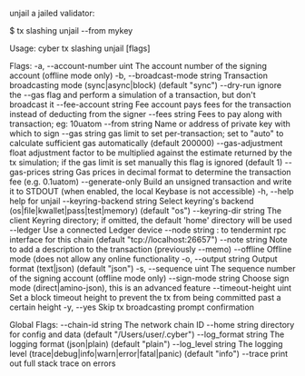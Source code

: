 unjail a jailed validator:

$ <appd> tx slashing unjail --from mykey

Usage:
  cyber tx slashing unjail [flags]

Flags:
  -a, --account-number uint      The account number of the signing account (offline mode only)
  -b, --broadcast-mode string    Transaction broadcasting mode (sync|async|block) (default "sync")
      --dry-run                  ignore the --gas flag and perform a simulation of a transaction, but don't broadcast it
      --fee-account string       Fee account pays fees for the transaction instead of deducting from the signer
      --fees string              Fees to pay along with transaction; eg: 10uatom
      --from string              Name or address of private key with which to sign
      --gas string               gas limit to set per-transaction; set to "auto" to calculate sufficient gas automatically (default 200000)
      --gas-adjustment float     adjustment factor to be multiplied against the estimate returned by the tx simulation; if the gas limit is set manually this flag is ignored  (default 1)
      --gas-prices string        Gas prices in decimal format to determine the transaction fee (e.g. 0.1uatom)
      --generate-only            Build an unsigned transaction and write it to STDOUT (when enabled, the local Keybase is not accessible)
  -h, --help                     help for unjail
      --keyring-backend string   Select keyring's backend (os|file|kwallet|pass|test|memory) (default "os")
      --keyring-dir string       The client Keyring directory; if omitted, the default 'home' directory will be used
      --ledger                   Use a connected Ledger device
      --node string              <host>:<port> to tendermint rpc interface for this chain (default "tcp://localhost:26657")
      --note string              Note to add a description to the transaction (previously --memo)
      --offline                  Offline mode (does not allow any online functionality
  -o, --output string            Output format (text|json) (default "json")
  -s, --sequence uint            The sequence number of the signing account (offline mode only)
      --sign-mode string         Choose sign mode (direct|amino-json), this is an advanced feature
      --timeout-height uint      Set a block timeout height to prevent the tx from being committed past a certain height
  -y, --yes                      Skip tx broadcasting prompt confirmation

Global Flags:
      --chain-id string     The network chain ID
      --home string         directory for config and data (default "/Users/user/.cyber")
      --log_format string   The logging format (json|plain) (default "plain")
      --log_level string    The logging level (trace|debug|info|warn|error|fatal|panic) (default "info")
      --trace               print out full stack trace on errors
